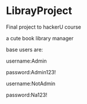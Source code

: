 # LibrayProject
Final project to hackerU course

a cute book library manager

base users are:


  username:Admin

  password:Admin123!


  username:NotAdmin

  password:Na123!
